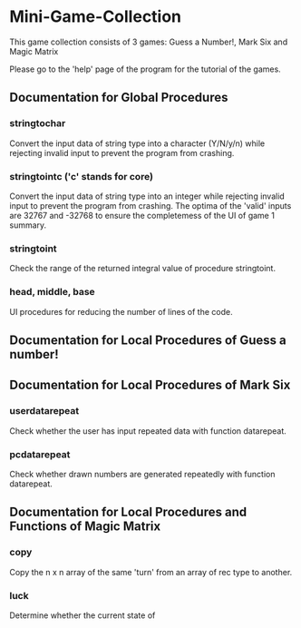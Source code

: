# Mini-Game-Collection
This game collection consists of 3 games: Guess a Number!, Mark Six and Magic Matrix

Please go to the 'help' page of the program for the tutorial of the games.

## Documentation for Global Procedures

### stringtochar
 
Convert the input data of string type into a character (Y/N/y/n) while rejecting invalid input to prevent the program from crashing.  

### stringtointc ('c' stands for core)

Convert the input data of string type into an integer while rejecting invalid input to prevent the program from crashing. The optima of the 'valid' inputs are 32767
and -32768 to ensure the completemess of the UI of game 1 summary.

### stringtoint

Check the range of the returned integral value of procedure stringtoint.

### head, middle, base

UI procedures for reducing the number of lines of the code.

## Documentation for Local Procedures of Guess a number!

## Documentation for Local Procedures of Mark Six

### userdatarepeat

Check whether the user has input repeated data with function datarepeat.

### pcdatarepeat

Check whether drawn numbers are generated repeatedly with function datarepeat.

## Documentation for Local Procedures and Functions of Magic Matrix

### copy

Copy the n x n array of the same 'turn' from an array of rec type to another.

### luck

Determine whether the current state of 


